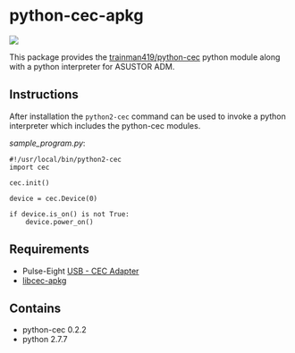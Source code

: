 # python-cec-apkg

![](https://raw.githubusercontent.com/mafredri/python-cec-apkg/master/source/CONTROL/icon.png)

This package provides the [trainman419/python-cec](https://github.com/trainman419/python-cec) python module along with a python interpreter for ASUSTOR ADM.

## Instructions

After installation the `python2-cec` command can be used to invoke a python interpreter which includes the python-cec modules.

*sample_program.py*:

```
#!/usr/local/bin/python2-cec
import cec

cec.init()

device = cec.Device(0)

if device.is_on() is not True:
    device.power_on()
```

## Requirements

* Pulse-Eight [USB - CEC Adapter](http://www.pulse-eight.com/store/products/104-usb-hdmi-cec-adapter.aspx)
* [libcec-apkg](https://github.com/mafredri/libcec-apkg)

## Contains

* python-cec 0.2.2
* python 2.7.7